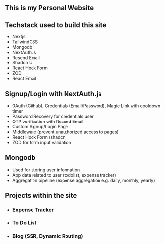## This is my Personal Website

## Techstack used to build this site

- Nextjs
- TailwindCSS
- Mongodb
- NextAuth.js
- Resend Email
- Shadcn UI
- React Hook Form
- ZOD
- React Email

## Signup/Login with NextAuth.js

- 0Auth (Github), Credentials (Email/Password), Magic Link with cooldown timer
- Password Recovery for credentials user
- OTP verification with Resend Email
- Custom Signup/Login Page
- Middleware (prevent unauthorized access to pages)
- React Hook Form (shadcn)
- ZOD for form input validation

## Mongodb

- Used for storing user information
- App data related to user (todolist, expense tracker)
- Aggregation pipeline (expense aggregation e.g. daily, monthly, yearly)

## Projects within the site

- ### Expense Tracker
- ### To Do List
- ### Blog (SSR, Dynamic Routing)
